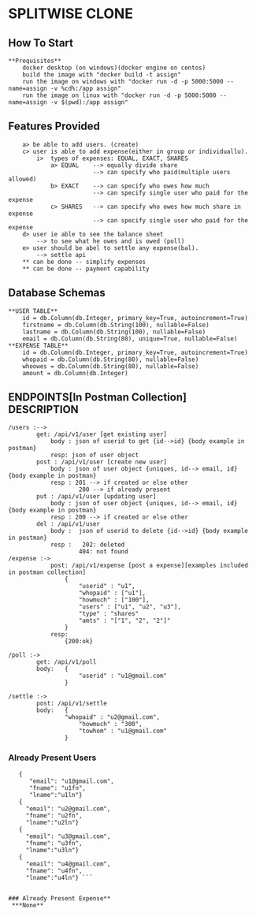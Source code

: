 # SPLITWISE CLONE
## How To Start
    **Prequisites**
        docker desktop (on windows)(docker engine on centos)
        build the image with "docker build -t assign"
        run the image on windows with "docker run -d -p 5000:5000 --name=assign -v %cd%:/app assign"
        run the image on linux with "docker run -d -p 5000:5000 --name=assign -v $(pwd):/app assign"
        

## Features Provided
        a> be able to add users. (create)
        c> user is able to add expense(either in group or individuallu).
            i>  types of expenses: EQUAL, EXACT, SHARES
                a> EQUAL    --> equally divide share
                            --> can specify who paid(multiple users allowed)
                b> EXACT    --> can specify who owes how much
                            --> can specify single user who paid for the expense
                c> SHARES   --> can specify who owes how much share in expense
                            --> can specify single user who paid for the expense
        d> user ie able to see the balance sheet 
            --> to see what he owes and is owed (poll)
        e> user should be abel to settle any expense(bal).
            --> settle api
        ** can be done -- simplify expenses
        ** can be done -- payment capability


## Database Schemas
    **USER TABLE**
        id = db.Column(db.Integer, primary_key=True, autoincrement=True)
        firstname = db.Column(db.String(100), nullable=False)
        lastname = db.Column(db.String(100), nullable=False)
        email = db.Column(db.String(80), unique=True, nullable=False)
    **EXPENSE TABLE**
        id = db.Column(db.Integer, primary_key=True, autoincrement=True)
        whopaid = db.Column(db.String(80), nullable=False)
        whoowes = db.Column(db.String(80), nullable=False)
        amount = db.Column(db.Integer)



## ENDPOINTS[In Postman Collection] DESCRIPTION
    /users :-->
            get: /api/v1/user [get existing user]
                body : json of userid to get {id-->id} {body example in postman}
                resp: json of user object
            post : /api/v1/user [create new user]
                body : json of user object {uniques, id--> email, id} {body example in postman}
                resp : 201 --> if created or else other
                        200 --> if already present
            put : /api/v1/user [updating user]
                body : json of user object {uniques, id--> email, id} {body example in postman}
                resp : 200 --> if created or else other
            del : /api/v1/user
                body :  json of userid to delete {id-->id} {body example in postman}
                resp :   202: deleted 
                        404: not found
    /expense :-> 
                post: /api/v1/expense [post a expense][examples included in postman collection]
                    {
                        "userid" : "u1",
                        "whopaid" : ["u1"],
                        "howmuch" : ["100"],
                        "users" : ["u1", "u2", "u3"],
                        "type" : "shares" 
                        "amts" : "["1", "2", "2"]"
                    }
                resp:
                    {200:ok}

    /poll :->
            get: /api/v1/poll
            body:   {
                        "userid" : "u1@gmail.com"
                    }

    /settle :->
            post: /api/v1/settle
            body:   {
                    "whopaid" : "u2@gmail.com",
                        "howmuch" : "300", 
                        "towhom" : "u1@gmail.com"
                    }

### Already Present Users
   ```
      {
         "email": "u1@gmail.com", 
         "fname": "u1fn",
         "lname":"u1ln"}
      {
        "email": "u2@gmail.com", 
        "fname": "u2fn",
        "lname":"u2ln"}
      {
        "email": "u3@gmail.com", 
        "fname": "u3fn",
        "lname":"u3ln"}
      {
        "email": "u4@gmail.com", 
        "fname": "u4fn",
        "lname":"u4ln"} ```


### Already Present Expense**
    ***None**


